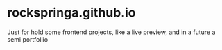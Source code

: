 # rockspringa.github.io
Just for hold some frontend projects, like a live preview, and in a future a semi portfoliio
